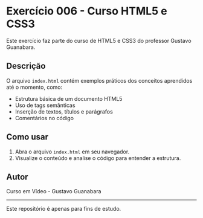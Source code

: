 # Exercício 006 - Curso HTML5 e CSS3

Este exercício faz parte do curso de HTML5 e CSS3 do professor Gustavo Guanabara.

## Descrição

O arquivo `index.html` contém exemplos práticos dos conceitos aprendidos até o momento, como:

- Estrutura básica de um documento HTML5
- Uso de tags semânticas
- Inserção de textos, títulos e parágrafos
- Comentários no código

## Como usar

1. Abra o arquivo `index.html` em seu navegador.
2. Visualize o conteúdo e analise o código para entender a estrutura.

## Autor

Curso em Vídeo - Gustavo Guanabara

---
Este repositório é apenas para fins de estudo.